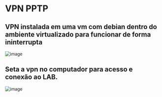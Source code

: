 # VPN PPTP

## VPN instalada em uma vm com debian dentro do ambiente virtualizado para funcionar de forma ininterrupta

![image](https://github.com/user-attachments/assets/67976055-9982-410d-a34d-3931238a71fc)

## Seta a vpn no computador para acesso e conexão ao LAB.
![image](https://github.com/user-attachments/assets/6e0be7f2-ae32-4ac8-9b6a-b29d91c3604c)
